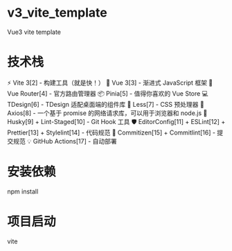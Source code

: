 # v3_vite_template
Vue3 vite template

# 技术栈
⚡️ Vite 3[2] - 构建工具（就是快！）
🖖 Vue 3[3] - 渐进式 JavaScript 框架
🚦 Vue Router[4] - 官方路由管理器
📦 Pinia[5] - 值得你喜欢的 Vue Store
💻 TDesign[6] - TDesign 适配桌面端的组件库
🎨 Less[7] - CSS 预处理器
🔗 Axios[8] - 一个基于 promise 的网络请求库，可以用于浏览器和 node.js
🧰 Husky[9] + Lint-Staged[10] - Git Hook 工具
🛡️ EditorConfig[11] + ESLint[12] + Prettier[13] + Stylelint[14] - 代码规范
🔨 Commitizen[15] + Commitlint[16] - 提交规范
💡 GitHub Actions[17] - 自动部署

# 安装依赖
npm install

# 项目启动
vite

